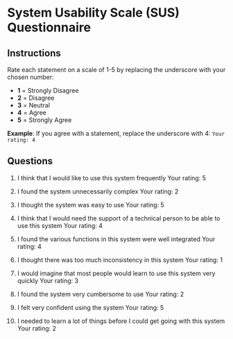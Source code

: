 # System Usability Scale (SUS) Questionnaire

## Instructions

Rate each statement on a scale of 1-5 by replacing the underscore with your chosen number:
- **1** = Strongly Disagree
- **2** = Disagree  
- **3** = Neutral
- **4** = Agree
- **5** = Strongly Agree

**Example**: If you agree with a statement, replace the underscore with 4:
`Your rating: 4`

## Questions

1. I think that I would like to use this system frequently
   Your rating: 5

2. I found the system unnecessarily complex
   Your rating: 2

3. I thought the system was easy to use
   Your rating: 5

4. I think that I would need the support of a technical person to be able to use this system
   Your rating: 4

5. I found the various functions in this system were well integrated
   Your rating: 4

6. I thought there was too much inconsistency in this system
   Your rating: 1

7. I would imagine that most people would learn to use this system very quickly
   Your rating: 3

8. I found the system very cumbersome to use
   Your rating: 2

9. I felt very confident using the system
   Your rating: 5

10. I needed to learn a lot of things before I could get going with this system
    Your rating: 2